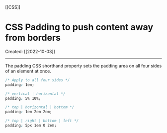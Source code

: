 [[CSS]]

# CSS Padding to push content away from borders
Created:  [[2022-10-03]]

---
The padding CSS shorthand property sets the padding area on all four sides of an element at once.

```CSS
/* Apply to all four sides */
padding: 1em;

/* vertical | horizontal */
padding: 5% 10%;

/* top | horizontal | bottom */
padding: 1em 2em 2em;

/* top | right | bottom | left */
padding: 5px 1em 0 2em;
```













